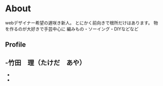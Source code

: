 # About
webデザイナー希望の遅咲き新人。
とにかく前向きで根所だけはあります。
物を作るのが大好きで手芸中心に
編みもの・ソーイング・DIYなどなど

## Profile
-竹田　理（たけだ　あや）　
-
-
-
